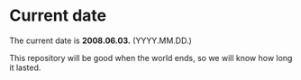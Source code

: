 # Current date

The current date is **2008.06.03.** (YYYY.MM.DD.)

This repository will be good when the world ends, so we will know how long it lasted.